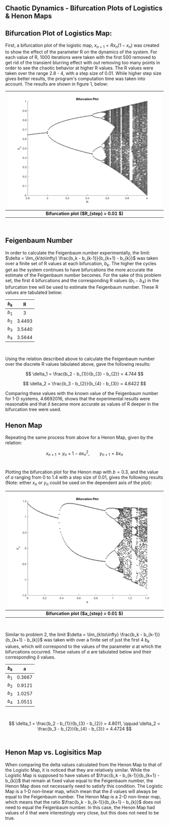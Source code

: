## Chaotic Dynamics - Bifurcation Plots of Logistics & Henon Maps

## Bifurcation Plot of Logistics Map:
First, a bifurcation plot of the logistic map, $x_{n+1} = R x_n(1-x_n)$ was created to show the effect of the parameter R on the dynamics of the system. For each value of R, 1000 iterations were taken with the first 500 removed to get rid of the transient blurring effect with out removing too many points in order to see the chaotic behavior at higher R values. The R values were taken over the range 2.8 - 4, with a step size of 0.01. While higher step size gives better results, the program's computation time was taken into account. The results are shown in figure 1, below:

| <img src="./Images/BifurcationPlot.png" />           |
|:------------------------------------------------:|
| **Bifurcation plot ($R_{step} = 0.01 $)**        |
<br/>

## Feigenbaum Number
In order to calculate the Feigenbaum number experimentally, the limit: $\delta = \lim_{k\to\infty} \frac{b_k - b_{k-1}}{b_{k+1} - b_{k}}$ was taken over a finite set of R values at each bifurcation, $b_k$. The higher the cycles get as the system continues to have bifurcations the more accurate the estimate of the Feigenbaum number becomes. For the sake of this problem set, the first 4 bifurcations and the corresponding R values ($b_1 - b_4$) in the bifurcation tree will be used to estimate the Feigenbaum number. These R values are tabulated below:

| **$b_k$** | **R**     |
|:---------:|:---------:|
| $b_1$     | 3         |              
| $b_2$     | 3.4493    |
| $b_3$     | 3.5440    |
| $b_4$     | 3.5644    |      
<br/>

Using the relation described above to calculate the Feigenbaum number over the discrete R values tabulated above, gave the following results:<br/>

$$
    \delta_1 = \frac{b_2 - b_{1}}{b_{3} - b_{2}} = 4.744
$$

$$
    \delta_2 = \frac{b_3 - b_{2}}{b_{4} - b_{3}} = 4.6422
$$

Comparing these values with the known value of the Feigenbaum number for 1-D systems, 4.6692016, shows that the experimental results were reasonable and that $\delta$ became more accurate as values of R deeper in the bifurcation tree were used.

## Henon Map
Repeating the same process from above for a Henon Map, given by the relation:<br/>

$$
    x_{n+1} = y_n + 1  - a x_n^2, \qquad y_{n+1} = b x_n
$$
<br/>

Plotting the bifurcation plot for the Henon map with $b = 0.3$, and the value of $a$ ranging from 0 to 1.4 with a step size of 0.01, gives the following results (Note: either $x_n$ or $y_n$ could be used on the dependent axis of the plot): <br/>

| <img src="./Images/bifurcation_henon.png" />     |
|:------------------------------------------------:|
| **Bifurcation plot ($a_{step} = 0.01 $)**        |
<br/>

Similar to problem 2, the limit $\delta = \lim_{k\to\infty} \frac{b_k - b_{k-1}}{b_{k+1} - b_{k}}$ was taken with over a finite set of just the first 4 $b_k$ values, which will correspond to the values of the parameter $a$ at which the bifurcations occurred. These values of $a$ are tabulated below and their corresponding $\delta$ values. <br/>

| **$b_k$** | **a** |
|:---------:|:------:|
| $b_1$     | 0.3667 |  
| $b_2$     | 0.9121 | 
| $b_3$     | 1.0257 |
| $b_4$     | 1.0511 |  
<br/>

$$
    \delta_1 = \frac{b_2 - b_{1}}{b_{3} - b_{2}} = 4.8011, \qquad  \delta_2 = \frac{b_3 - b_{2}}{b_{4} - b_{3}} = 4.4724
$$
<br/>

## Henon Map vs. Logisitics Map
When comparing the delta values calculated from the Henon Map to that of the Logistic Map, it is noticed that they are relatively similar. While the Logistic Map is supposed to have values of $\frac{b_k - b_{k-1}}{b_{k+1} - b_{k}}$ that remain at fixed value equal to the Feigenbaum number, the Henon Map does not necessarily need to satisfy this condition. The Logistic Map is a 1-D non-linear map, which mean that the $\delta$ values will always be equal to the  Feigenbaum number. The Henon Map is a 2-D non-linear map, which means that the ratio $\frac{b_k - b_{k-1}}{b_{k+1} - b_{k}}$ does not need to equal the Feigenbaum number. In this case, the Henon Map had values of $\delta$ that were interestingly very close, but this does not need to be true.